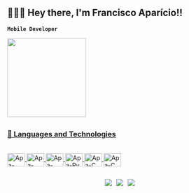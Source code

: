 ## 🧑🏻‍💻 Hey there, I'm Francisco Aparício!!

**`Mobile Developer`**
<html>
  <div>
    <a href="https://beacons.ai/euapariciocoelho1996">
       <img height="180em" src="https://github-readme-stats.vercel.app/api/top-langs/?username=euapariciocoelho1996&layout=compact&langs_count=16&theme=dracula"/>
  </div>
</html>
      
## 
### 🤖 Languages ​​and Technologies
<div style="display: inline_block"><br>
  <img align="center" alt="Apa-Flutter" height="30" width="40" src="https://cdn.jsdelivr.net/gh/devicons/devicon@latest/icons/flutter/flutter-original.svg">
  <img align="center" alt="Apa-Dart" height="30" width="40" src="https://cdn.jsdelivr.net/gh/devicons/devicon@latest/icons/dart/dart-original.svg">
  <img align="center" alt="Apa-Fire" height="30" width="40" src="https://cdn.jsdelivr.net/gh/devicons/devicon@latest/icons/firebase/firebase-original.svg">
  <img align="center" alt="Apa-Py" height="30" width="40" src="https://cdn.jsdelivr.net/gh/devicons/devicon@latest/icons/python/python-original.svg">
  <img align="center" alt="Apa-C" height="30" width="40" src="https://cdn.jsdelivr.net/gh/devicons/devicon@latest/icons/c/c-original.svg">
  <img align="center" alt="Apa-C" height="30" width="40" src="https://cdn.jsdelivr.net/gh/devicons/devicon@latest/devicon.min.css">
          
</div>
  
  ##
 
<div style="display: flex; justify-content: center; gap: 10px;">
  <a href="https://www.instagram.com/euapariciocoelho_/" target="_blank"><img src="https://img.shields.io/badge/-Instagram-%23E4405F?style=for-the-badge&logo=instagram&logoColor=white" target="_blank"></a>
  <a href="mailto:faparicionc@gmail.com"><img src="https://img.shields.io/badge/-Gmail-%23333?style=for-the-badge&logo=gmail&logoColor=white" target="_blank"></a>
  <a href="https://www.linkedin.com/in/francisco-aparicio-785847299/" target="_blank"><img src="https://img.shields.io/badge/-LinkedIn-%230077B5?style=for-the-badge&logo=linkedin&logoColor=white" target="_blank"></a>
</div>

